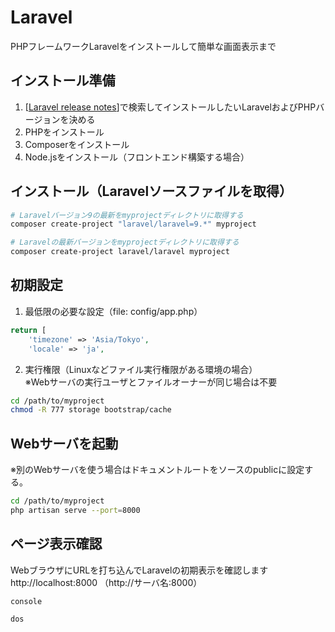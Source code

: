 # Laravel
PHPフレームワークLaravelをインストールして簡単な画面表示まで

## インストール準備
1. [<a href="https://www.google.co.jp/search?q=laravel+release+notes">Laravel release notes</a>]で検索してインストールしたいLaravelおよびPHPバージョンを決める
2. PHPをインストール
3. Composerをインストール
4. Node.jsをインストール（フロントエンド構築する場合）

## インストール（Laravelソースファイルを取得）
```sh
# Laravelバージョン9の最新をmyprojectディレクトリに取得する
composer create-project "laravel/laravel=9.*" myproject

# Laravelの最新バージョンをmyprojectディレクトリに取得する
composer create-project laravel/laravel myproject
```

## 初期設定
1. 最低限の必要な設定（file: config/app.php）
```php
return [
    'timezone' => 'Asia/Tokyo',
    'locale' => 'ja',
```

2. 実行権限（Linuxなどファイル実行権限がある環境の場合）  
※Webサーバの実行ユーザとファイルオーナーが同じ場合は不要
```sh
cd /path/to/myproject
chmod -R 777 storage bootstrap/cache
```

## Webサーバを起動
※別のWebサーバを使う場合はドキュメントルートをソースのpublicに設定する。
```sh
cd /path/to/myproject
php artisan serve --port=8000
```

## ページ表示確認
WebブラウザにURLを打ち込んでLaravelの初期表示を確認します  
http://localhost:8000 （http://サーバ名:8000）
```console
console
```
```dos
dos
```

